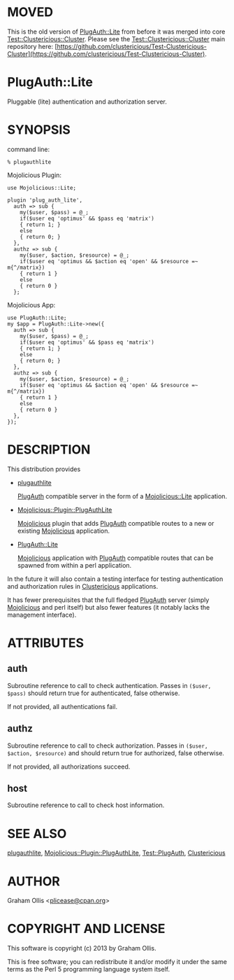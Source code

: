# MOVED

This is the old version of [PlugAuth::Lite](https://metacpan.org/pod/PlugAuth::Lite) from before it was merged
into core [Test::Clustericious::Cluster](https://metacpan.org/pod/Test::Clustericious::Cluster).  Please see the [Test::Clustericious::Cluster](https://metacpan.org/pod/Test::Clustericious::Cluster) main repository
here: [https://github.com/clustericious/Test-Clustericious-Cluster](https://github.com/clustericious/Test-Clustericious-Cluster).

# PlugAuth::Lite

Pluggable (lite) authentication and authorization server.

# SYNOPSIS

command line:

    % plugauthlite

Mojolicious Plugin:

    use Mojolicious::Lite;
    
    plugin 'plug_auth_lite', 
      auth => sub {
        my($user, $pass) = @_;
        if($user eq 'optimus' && $pass eq 'matrix')
        { return 1; }
        else
        { return 0; }
      },
      authz => sub {
        my($user, $action, $resource) = @_;
        if($user eq 'optimus && $action eq 'open' && $resource =~ m{^/matrix})
        { return 1 }
        else
        { return 0 }
      };

Mojolicious App:

    use PlugAuth::Lite;
    my $app = PlugAuth::Lite->new({
      auth => sub {
        my($user, $pass) = @_;
        if($user eq 'optimus' && $pass eq 'matrix')
        { return 1; }
        else
        { return 0; }
      },
      authz => sub {
        my($user, $action, $resource) = @_;
        if($user eq 'optimus && $action eq 'open' && $resource =~ m{^/matrix})
        { return 1 }
        else
        { return 0 }
      },
    });

# DESCRIPTION

This distribution provides 

- [plugauthlite](https://metacpan.org/pod/plugauthlite)

    [PlugAuth](https://metacpan.org/pod/PlugAuth) compatible server in the form of a [Mojolicious::Lite](https://metacpan.org/pod/Mojolicious::Lite) application.

- [Mojolicious::Plugin::PlugAuthLite](https://metacpan.org/pod/Mojolicious::Plugin::PlugAuthLite)

    [Mojolicious](https://metacpan.org/pod/Mojolicious) plugin that adds [PlugAuth](https://metacpan.org/pod/PlugAuth) compatible routes to a new or 
    existing [Mojolicious](https://metacpan.org/pod/Mojolicious) application.

- [PlugAuth::Lite](https://metacpan.org/pod/PlugAuth::Lite)

    [Mojolicious](https://metacpan.org/pod/Mojolicious) application with [PlugAuth](https://metacpan.org/pod/PlugAuth) compatible routes that can be spawned
    from within a perl application.

In the future it will also contain a testing interface for testing authentication
and authorization rules in [Clustericious](https://metacpan.org/pod/Clustericious) applications.

It has fewer prerequisites that the full fledged [PlugAuth](https://metacpan.org/pod/PlugAuth) server (simply
[Mojolicious](https://metacpan.org/pod/Mojolicious) and perl itself) but also fewer features (it notably lacks
the management interface).

# ATTRIBUTES

## auth

Subroutine reference to call to check authentication.  Passes in `($user, $pass)` should
return true for authenticated, false otherwise.

If not provided, all authentications fail.

## authz

Subroutine reference to call to check authorization.  Passes in `($user, $action, $resource)`
and should return true for authorized, false otherwise.

If not provided, all authorizations succeed.

## host

Subroutine reference to call to check host information.

# SEE ALSO

[plugauthlite](https://metacpan.org/pod/plugauthlite),
[Mojolicious::Plugin::PlugAuthLite](https://metacpan.org/pod/Mojolicious::Plugin::PlugAuthLite),
[Test::PlugAuth](https://metacpan.org/pod/Test::PlugAuth),
[Clustericious](https://metacpan.org/pod/Clustericious)

# AUTHOR

Graham Ollis &lt;plicease@cpan.org>

# COPYRIGHT AND LICENSE

This software is copyright (c) 2013 by Graham Ollis.

This is free software; you can redistribute it and/or modify it under
the same terms as the Perl 5 programming language system itself.
